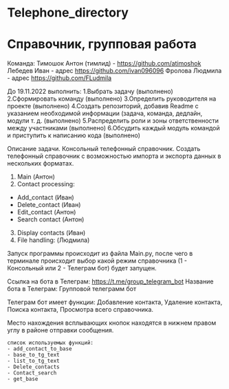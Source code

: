 # Telephone_directory
Справочник, групповая работа
=======

 Команда:
 Тимошок Антон (тимлид) - https://github.com/atimoshok
 Лебедев Иван - адрес https://github.com/ivan096096
 Фролова Людмила - адрес https://github.com/FLudmila

 До 19.11.2022 выполнить:
 1.Выбрать задачу (выполнено)
 2.Сформировать команду (выполнено)
 3.Определить руководителя на проекте (выполнено)
 4.Создать репозиторий, добавив Readme с указанием необходимой информации (задача, команда, дедлайн, модули т. д. (выполнено)
 5.Распределить роли и зоны ответственности между участниками (выполнено)
 6.Обсудить каждый модуль командой и приступить к написанию кода (выполнено)

 Описание задачи.
                        Консольный телефонный справочник.
 Создать телефонный справочник с возможностью импорта и экспорта данных в нескольких форматах.

1. Main (Антон)
2. Contact processing:
- Add_contact (Иван)
- Delete_contact (Иван)
- Edit_contact (Антон)
- Search contact (Антон)
3. Display contacts (Иван)
4. File handling: (Людмила)

  Запуск программы происходит из файла Main.py,
  после чего в терминале происходит выбор какой режим справочника (1 - Консольный или 2 - Телеграм бот) будет запущен. 

 Ссылка на бота в Телеграм: https://t.me/group_telegram_bot
 Название бота в Телеграм: Групповой телеграмм бот
 
 Телеграм бот имеет функции:
                            Добавление контакта,
                            Удаление контакта,
                            Поиска контакта,
                            Просмотра всего справочника.

 Место нахождения всплывающих кнопок находятся в нижнем правом углу в районе отправки сообщения.

    список используемых функций:
    - add_contact_to_base
    - base_to_tg_text
    - list_to_tg_text
    - Delete_contacts
    - Contact_search
    - get_base
